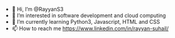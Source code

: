 - 👋 Hi, I’m @RayyanS3
- 👀 I’m interested in software development and cloud computing
- 🌱 I’m currently learning Python3, Javascript, HTML and CSS
- 📫 How to reach me https://www.linkedin.com/in/rayyan-suhail/

<!---
RayyanS3/RayyanS3 is a ✨ special ✨ repository because its `README.md` (this file) appears on your GitHub profile.
You can click the Preview link to take a look at your changes.
--->
